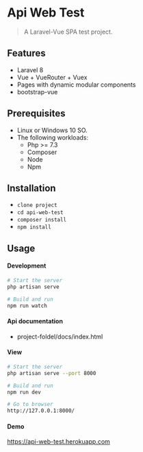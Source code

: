 # Api Web Test 

> A Laravel-Vue SPA test project.

## Features

- Laravel 8
- Vue + VueRouter + Vuex
- Pages with dynamic modular components
- bootstrap-vue


## Prerequisites

* Linux or Windows 10 SO.
* The following workloads:
   * Php >= 7.3
   * Composer
   * Node
   * Npm

## Installation

- `clone project`
- `cd api-web-test`
- `composer install`
- `npm install`

## Usage

#### Development

```bash
# Start the server
php artisan serve

# Build and run
npm run watch
```

#### Api documentation

* project-foldel/docs/index.html

#### View

```bash
# Start the server
php artisan serve --port 8000

# Build and run
npm run dev

# Go to browser
http://127.0.0.1:8000/
```

#### Demo

https://api-web-test.herokuapp.com
